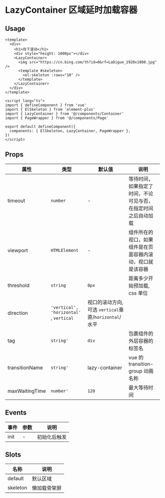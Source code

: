 # LazyContainer 区域延时加载容器


## Usage

```vue
<template>
  <div>
    <h1>向下滚动</h1>
    <div style="height: 1000px"></div>
    <LazyContainer>
      <img src="https://cn.bing.com/th?id=0&rf=LaDigue_1920x1080.jpg" />
      <template #skeleton>
        <el-skeleton :rows="10" />
      </template>
    </LazyContainer>
  </div>
</template>

<script lang="ts">
import { defineComponent } from 'vue'
import { ElSkeleton } from 'element-plus'
import { LazyContainer } from '@/components/Container'
import { PageWrapper } from '@/components/Page'

export default defineComponent({
  components: { ElSkeleton, LazyContainer, PageWrapper },
})
</script>
```


## Props

| 属性 | 类型 | 默认值 | 说明 |
| --- | --- | ---  | --- |
| timeout | `number` | - | 等待时间，如果指定了时间，不论可见与否，在指定时间之后自动加载 |
| viewport | `HTMLElement` | - | 组件所在的视口，如果组件是在页面容器内滚动，视口就是该容器 |
| threshold | `string` | `0px` | 距离多少开始预加载, css 单位 |
| direction | `'vertical', 'horizontal'` , `vertical` | 视口的滚动方向, 可选 `vertical`垂直/`horizontal`/水平 |
| tag | `string'` | `div` | 包裹组件的外层容器的标签名 |
| transitionName | `string'` | lazy-container | vue 的 transition-group 动画名称 |
| maxWaitingTime | `number'` | `120`| 最大等待时间 |


## Events

| 事件 | 参数   | 说明       |
| ---- | ---------- | ---------- |
| init | - | 初始化后触发 |


## Slots

| 名称     | 说明         |
| -------- | ------------ |
| default  | 默认区域     |
| skeleton | 懒加载骨架屏 |
